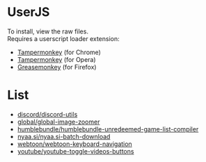 # UserJS

To install, view the raw files.  
Requires a userscript loader extension:

- [Tampermonkey](https://chrome.google.com/webstore/detail/tampermonkey/dhdgffkkebhmkfjojejmpbldmpobfkfo) (for Chrome)
- [Tampermonkey](https://addons.opera.com/en/extensions/details/tampermonkey-beta/) (for Opera)
- [Greasemonkey](https://addons.mozilla.org/en-US/firefox/addon/greasemonkey/) (for Firefox)

# List

- [discord/discord-utils](discord/discord-utils)
- [global/global-image-zoomer](global/global-image-zoomer)
- [humblebundle/humblebundle-unredeemed-game-list-compiler](humblebundle/humblebundle-unredeemed-game-list-compiler)
- [nyaa.si/nyaa.si-batch-download](nyaa.si/nyaa.si-batch-download)
- [webtoon/webtoon-keyboard-navigation](webtoon/webtoon-keyboard-navigation)
- [youtube/youtube-toggle-videos-buttons](youtube/youtube-toggle-videos-buttons)
